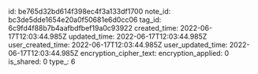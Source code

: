 id: be765d32bd614f398ec4f3a133df1700
note_id: bc3de5dde1654e20a0f50681e6d0cc06
tag_id: 6c9fd4f88b7b4aafbdfbef19a0c93922
created_time: 2022-06-17T12:03:44.985Z
updated_time: 2022-06-17T12:03:44.985Z
user_created_time: 2022-06-17T12:03:44.985Z
user_updated_time: 2022-06-17T12:03:44.985Z
encryption_cipher_text: 
encryption_applied: 0
is_shared: 0
type_: 6